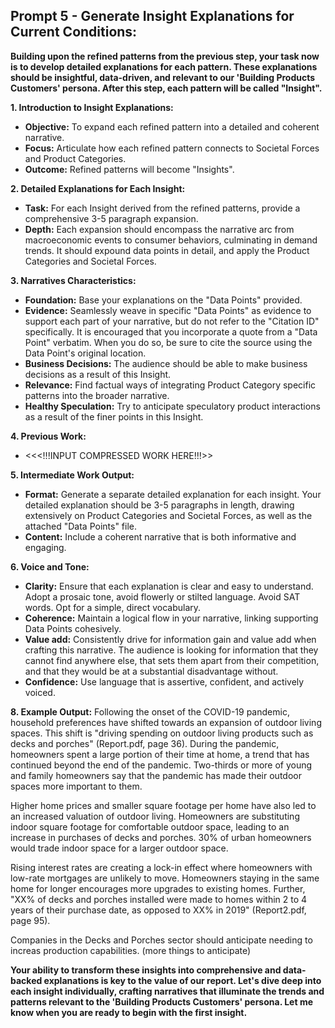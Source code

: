 ## **Prompt 5 - Generate Insight Explanations for Current Conditions:**

**Building upon the refined patterns from the previous step, your task now is to develop detailed explanations for each pattern.  These explanations should be insightful, data-driven, and relevant to our 'Building Products Customers' persona. After this step, each pattern will be called "Insight".**

**1. Introduction to Insight Explanations:**
   - **Objective:** To expand each refined pattern into a detailed and coherent narrative.
   - **Focus:** Articulate how each refined pattern connects to Societal Forces and Product Categories.
   - **Outcome:** Refined patterns will become "Insights".

**2. Detailed Explanations for Each Insight:**
   - **Task:** For each Insight derived from the refined patterns, provide a comprehensive 3-5 paragraph expansion.
   - **Depth:** Each expansion should encompass the narrative arc from macroeconomic events to consumer behaviors, culminating in demand trends. It should expound data points in detail, and apply the Product Categories and Societal Forces.

**3. Narratives Characteristics:**
   - **Foundation:** Base your explanations on the "Data Points" provided.
   - **Evidence:** Seamlessly weave in specific "Data Points" as evidence  to support each part of your narrative, but do not refer to the "Citation ID" specifically.  It is encouraged that you incorporate a quote from a "Data Point" verbatim. When you do so, be sure to cite the source using the Data Point's original location.
   - **Business Decisions:** The audience should be able to make business decisions as a result of this Insight. 
   - **Relevance:** Find factual ways of integrating Product Category specific patterns into the broader narrative.
   - **Healthy Speculation:** Try to anticipate speculatory product interactions as a result of the finer points in this Insight.

**4. Previous Work:**
   - <<<!!!INPUT COMPRESSED WORK HERE!!!>>

**5. Intermediate Work Output:**
   - **Format:** Generate a separate detailed explanation for each insight. Your detailed explanation should be 3-5 paragraphs in length, drawing extensively on Product Categories and Societal Forces, as well as the attached "Data Points" file.
   - **Content:** Include a coherent narrative that is both informative and engaging.

**6. Voice and Tone:**
   - **Clarity:** Ensure that each explanation is clear and easy to understand. Adopt a prosaic tone, avoid flowerly or stilted language. Avoid SAT words. Opt for a simple, direct vocabulary.
   - **Coherence:** Maintain a logical flow in your narrative, linking supporting Data Points cohesively.
   - **Value add:** Consistently drive for information gain and value add when crafting this narrative. The audience is looking for information that they cannot find anywhere else, that sets them apart from their competition, and that they would be at a substantial disadvantage without.
   - **Confidence:** Use language that is assertive, confident, and actively voiced.

**8. Example Output:**
Following the onset of the COVID-19 pandemic, household preferences have shifted towards an expansion of outdoor living spaces. This shift is "driving spending on outdoor living products such as decks and porches" (Report.pdf, page 36). During the pandemic, homeowners spent a large portion of their time at home, a trend that has continued beyond the end of the pandemic. Two-thirds or more of young and family homeowners say that the pandemic has made their outdoor spaces more important to them. 

Higher home prices and smaller square footage per home have also led to an increased valuation of outdoor living. Homeowners are substituting indoor square footage for comfortable outdoor space, leading to an increase in purchases of decks and porches. 30% of urban homeowners would trade indoor space for a larger outdoor space. 

Rising interest rates are creating a lock-in effect where homeowners with low-rate mortgages are unlikely to move. Homeowners staying in the same home for longer encourages more upgrades to existing homes. Further, "XX% of decks and porches installed were made to homes within 2 to 4 years of their purchase date, as opposed to XX% in 2019" (Report2.pdf, page 95).

Companies in the Decks and Porches sector should anticipate needing to increas production capabilities. (more things to anticipate)


**Your ability to transform these insights into comprehensive and data-backed explanations is key to the value of our report. Let's dive deep into each insight individually, crafting narratives that illuminate the trends and patterns relevant to the 'Building Products Customers' persona.  Let me know when you are ready to begin with the first insight.**
